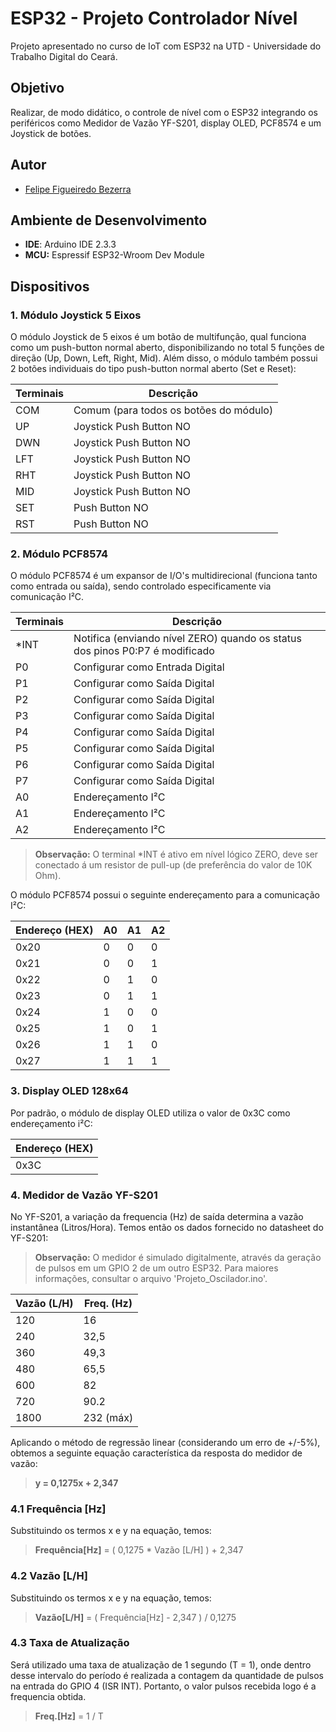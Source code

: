 # ESP32 - Projeto Controlador Nível
Projeto apresentado no curso de IoT com ESP32 na UTD - Universidade do Trabalho Digital do Ceará. 

## Objetivo
Realizar, de modo didático, o controle de nível com o ESP32 integrando os periféricos como Medidor de Vazão YF-S201, display OLED, PCF8574 e um Joystick de botões.

## Autor
- [Felipe Figueiredo Bezerra](https://github.com/FigFelipe)

## Ambiente de Desenvolvimento

 - **IDE**: Arduino IDE 2.3.3
 - **MCU:** Espressif ESP32-Wroom Dev Module

## Dispositivos

### 1. Módulo Joystick 5 Eixos
O módulo Joystick de 5 eixos é um botão de multifunção, qual funciona como um push-button normal aberto, disponibilizando no total 5 funções de direção (Up, Down, Left, Right, Mid). Além disso, o módulo também possui 2 botões individuais do tipo push-button normal aberto (Set e Reset):

| Terminais             | Descrição |
|-----------------------|-----------|
| COM                   | Comum (para todos os botões do módulo) |
| UP                    | Joystick Push Button NO |
| DWN                   | Joystick Push Button NO |
| LFT                   | Joystick Push Button NO |
| RHT                   | Joystick Push Button NO |
| MID                   | Joystick Push Button NO |
| SET                   | Push Button NO |
| RST                   | Push Button NO |

### 2. Módulo PCF8574
O módulo PCF8574 é um expansor de I/O's multidirecional (funciona tanto como entrada ou saída), sendo controlado especificamente via comunicação I²C.

| Terminais             | Descrição |
|-----------------------|-----------|
| *INT                  | Notifica (enviando nível ZERO) quando os status dos pinos P0:P7 é modificado |
| P0                    | Configurar como Entrada Digital |
| P1                    | Configurar como Saída Digital |
| P2                    | Configurar como Saída Digital |
| P3                    | Configurar como Saída Digital |
| P4                    | Configurar como Saída Digital |
| P5                    | Configurar como Saída Digital |
| P6                    | Configurar como Saída Digital |
| P7                    | Configurar como Saída Digital |
| A0                    | Endereçamento I²C |
| A1                    | Endereçamento I²C |
| A2                    | Endereçamento I²C |

> **Observação:**
O terminal *INT é ativo em nível lógico ZERO, deve ser conectado á um resistor de pull-up (de preferência do valor de 10K Ohm).

O módulo PCF8574 possui o seguinte endereçamento para a comunicação I²C:

| Endereço (HEX)        | A0 | A1 | A2 | 
|-----------------------|----|----|----|
| 0x20                  | 0  | 0  | 0  |
| 0x21                  | 0  | 0  | 1  |
| 0x22                  | 0  | 1  | 0  |
| 0x23                  | 0  | 1  | 1  |
| 0x24                  | 1  | 0  | 0  |
| 0x25                  | 1  | 0  | 1  |
| 0x26                  | 1  | 1  | 0  |
| 0x27                  | 1  | 1  | 1  |
 
### 3. Display OLED 128x64

Por padrão, o módulo de display OLED utiliza o valor de 0x3C como endereçamento i²C: 

| Endereço (HEX)        |  
|-----------------------|
| 0x3C                  | 

### 4. Medidor de Vazão YF-S201

No YF-S201, a variação da frequencia (Hz) de saída determina a vazão instantânea (Litros/Hora). Temos então os dados fornecido no datasheet do YF-S201:

> **Observação:**
O medidor é simulado digitalmente, através da geração de pulsos em um GPIO 2 de um outro ESP32. Para maiores informações, consultar o arquivo 'Projeto_Oscilador.ino'.

| Vazão (L/H) | Freq. (Hz) |
|-------------|------------|
| 120         | 16         |
| 240         | 32,5       |
| 360         | 49,3       |
| 480         | 65,5       |
| 600         | 82         |
| 720         | 90.2       |
| 1800        | 232 (máx)  |

Aplicando o método de regressão linear (considerando um erro de +/-5%), obtemos a seguinte equação característica da resposta do medidor de vazão:

> **y = 0,1275x + 2,347**

### 4.1 Frequência [Hz]
Substituindo os termos x e y na equação, temos:
> **Frequência[Hz]** = ( 0,1275 * Vazão [L/H] ) + 2,347

### 4.2 Vazão [L/H]
Substituindo os termos x e y na equação, temos:
> **Vazão[L/H]** = ( Frequência[Hz] - 2,347 ) / 0,1275

### 4.3 Taxa de Atualização
Será utilizado uma taxa de atualização de 1 segundo (T = 1), onde dentro desse intervalo do período é realizada a contagem da quantidade de pulsos na entrada do GPIO 4 (ISR INT). Portanto, o valor pulsos recebida logo é a frequencia obtida.
> **Freq.[Hz]** = 1 / T



